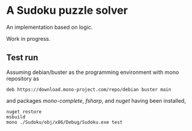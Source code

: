 # A Sudoku puzzle solver

An implementation based on logic.

Work in progress.

## Test run

Assuming debian/buster as the programming environment with mono repository as

    deb https://download.mono-project.com/repo/debian buster main

and packages *mono-complete*, *fsharp*, and *nuget* having been installed,

    nuget restore
    msbuild
    mono ./Sudoku/obj/x86/Debug/Sudoku.exe test
